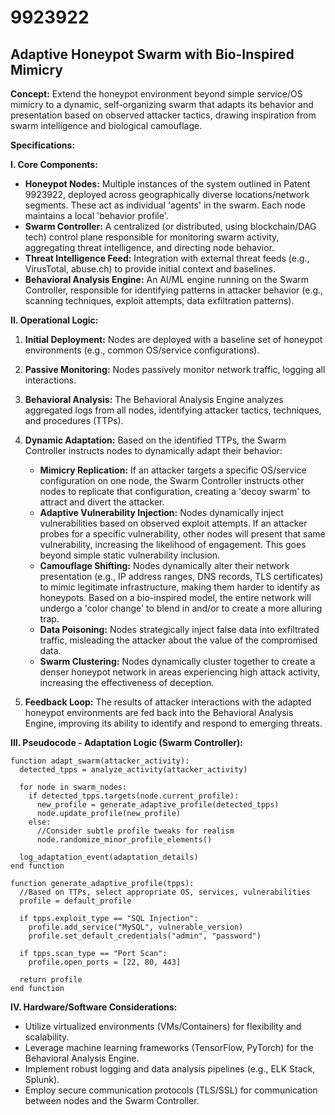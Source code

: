# 9923922

## Adaptive Honeypot Swarm with Bio-Inspired Mimicry

**Concept:** Extend the honeypot environment beyond simple service/OS mimicry to a dynamic, self-organizing swarm that adapts its behavior and presentation based on observed attacker tactics, drawing inspiration from swarm intelligence and biological camouflage.

**Specifications:**

**I. Core Components:**

*   **Honeypot Nodes:** Multiple instances of the system outlined in Patent 9923922, deployed across geographically diverse locations/network segments. These act as individual 'agents' in the swarm. Each node maintains a local 'behavior profile'.
*   **Swarm Controller:** A centralized (or distributed, using blockchain/DAG tech) control plane responsible for monitoring swarm activity, aggregating threat intelligence, and directing node behavior.
*   **Threat Intelligence Feed:** Integration with external threat feeds (e.g., VirusTotal, abuse.ch) to provide initial context and baselines.
*   **Behavioral Analysis Engine:** An AI/ML engine running on the Swarm Controller, responsible for identifying patterns in attacker behavior (e.g., scanning techniques, exploit attempts, data exfiltration patterns).

**II. Operational Logic:**

1.  **Initial Deployment:** Nodes are deployed with a baseline set of honeypot environments (e.g., common OS/service configurations).

2.  **Passive Monitoring:** Nodes passively monitor network traffic, logging all interactions.

3.  **Behavioral Analysis:** The Behavioral Analysis Engine analyzes aggregated logs from all nodes, identifying attacker tactics, techniques, and procedures (TTPs).

4.  **Dynamic Adaptation:** Based on the identified TTPs, the Swarm Controller instructs nodes to dynamically adapt their behavior:
    *   **Mimicry Replication:** If an attacker targets a specific OS/service configuration on one node, the Swarm Controller instructs other nodes to replicate that configuration, creating a 'decoy swarm' to attract and divert the attacker.
    *   **Adaptive Vulnerability Injection:** Nodes dynamically inject vulnerabilities based on observed exploit attempts. If an attacker probes for a specific vulnerability, other nodes will present that same vulnerability, increasing the likelihood of engagement. This goes beyond simple static vulnerability inclusion.
    *   **Camouflage Shifting:** Nodes dynamically alter their network presentation (e.g., IP address ranges, DNS records, TLS certificates) to mimic legitimate infrastructure, making them harder to identify as honeypots. Based on a bio-inspired model, the entire network will undergo a 'color change' to blend in and/or to create a more alluring trap.
    *   **Data Poisoning:** Nodes strategically inject false data into exfiltrated traffic, misleading the attacker about the value of the compromised data.
    *   **Swarm Clustering:** Nodes dynamically cluster together to create a denser honeypot network in areas experiencing high attack activity, increasing the effectiveness of deception.

5.  **Feedback Loop:** The results of attacker interactions with the adapted honeypot environments are fed back into the Behavioral Analysis Engine, improving its ability to identify and respond to emerging threats.

**III. Pseudocode - Adaptation Logic (Swarm Controller):**

```
function adapt_swarm(attacker_activity):
  detected_tpps = analyze_activity(attacker_activity)

  for node in swarm_nodes:
    if detected_tpps.targets(node.current_profile):
      new_profile = generate_adaptive_profile(detected_tpps)
      node.update_profile(new_profile)
    else:
      //Consider subtle profile tweaks for realism
      node.randomize_minor_profile_elements()

  log_adaptation_event(adaptation_details)
end function

function generate_adaptive_profile(tpps):
  //Based on TTPs, select appropriate OS, services, vulnerabilities
  profile = default_profile

  if tpps.exploit_type == "SQL Injection":
    profile.add_service("MySQL", vulnerable_version)
    profile.set_default_credentials("admin", "password")

  if tpps.scan_type == "Port Scan":
    profile.open_ports = [22, 80, 443]

  return profile
end function
```

**IV. Hardware/Software Considerations:**

*   Utilize virtualized environments (VMs/Containers) for flexibility and scalability.
*   Leverage machine learning frameworks (TensorFlow, PyTorch) for the Behavioral Analysis Engine.
*   Implement robust logging and data analysis pipelines (e.g., ELK Stack, Splunk).
*   Employ secure communication protocols (TLS/SSL) for communication between nodes and the Swarm Controller.